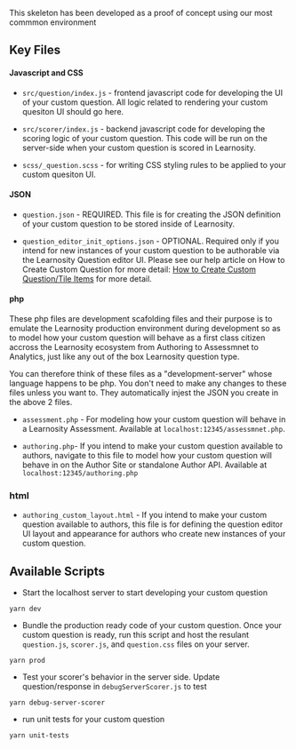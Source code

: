 This skeleton has been developed as a proof of concept using our most commmon environment 

## Key Files

#### Javascript and CSS

* `src/question/index.js` - frontend javascript code for developing the UI of your custom question. All logic related to rendering your custom quesiton UI should go here. 
* `src/scorer/index.js` - backend javascript code for developing the scoring logic of your custom question. This code will be run on the server-side when your custom question is scored in Learnosity.

* `scss/_question.scss` - for writing CSS styling rules to be applied to your custom quesiton UI.

#### JSON
* `question.json` - REQUIRED. This file is for creating the JSON definition of your custom question to be stored inside of Learnosity.

* `question_editor_init_options.json` - OPTIONAL. Required only if you intend for new instances of your custom question to be authorable via the Learnosity Question editor UI. Please see our help article on How to Create Custom Question for more detail:  [How to Create Custom Question/Tile Items](https://help.learnosity.com/hc/en-us/articles/360000755098-Authoring-Custom-Questions-Features#how-to-create-custom-question--feature-custom-tile-items) for more detail.

#### php

These php files are development scafolding files and their purpose is to emulate the Learnosity production environment during development so as to model how your custom question will behave as a first class citizen accross the Learnosity ecosystem from Authoring to Assessmnet to Analytics, just like any out of the box Learnosity question type.

You can therefore think of these files as a "development-server" whose language happens to be php. You don't need to make any changes to these files unless you want to. They automatically injest the JSON you create in the above 2 files.

* `assessment.php` - For modeling how your custom question will behave in a Learnosity Assessment. 
    Available at `localhost:12345/assessmnet.php`.

* `authoring.php`- If you intend to make your custom question available to authors, navigate to this file to model how your custom question will behave in on the Author Site or standalone Author API. 
    Available at `localhost:12345/authoring.php`

### html

 * `authoring_custom_layout.html` - If you intend to make your custom question available to authors, this file is for defining the question editor UI layout and appearance for authors who create new instances of your custom question. 



## Available Scripts
* Start the localhost server to start developing your custom question
```
yarn dev
```
* Bundle the production ready code of your custom question. 
Once your custom question is ready, run this script and host the resulant `question.js`, `scorer.js`, and `question.css` files on your server.
```
yarn prod
```
* Test your scorer's behavior in the server side. Update question/response in `debugServerScorer.js` to test
```
yarn debug-server-scorer
```
* run unit tests for your custom question
```
yarn unit-tests
```

